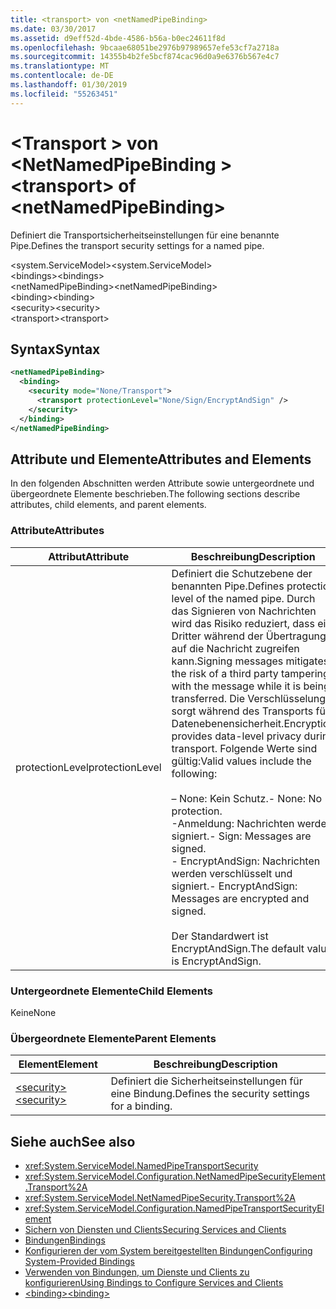 ```yaml
---
title: <transport> von <netNamedPipeBinding>
ms.date: 03/30/2017
ms.assetid: d9eff52d-4bde-4586-b56a-b0ec24611f8d
ms.openlocfilehash: 9bcaae68051be2976b97989657efe53cf7a2718a
ms.sourcegitcommit: 14355b4b2fe5bcf874cac96d0a9e6376b567e4c7
ms.translationtype: MT
ms.contentlocale: de-DE
ms.lasthandoff: 01/30/2019
ms.locfileid: "55263451"
---
```

# <a name="transport-of-netnamedpipebinding"></a><span data-ttu-id="0a9ac-102">\<Transport > von \<NetNamedPipeBinding ></span><span class="sxs-lookup"><span data-stu-id="0a9ac-102">\<transport> of \<netNamedPipeBinding></span></span>
<span data-ttu-id="0a9ac-103">Definiert die Transportsicherheitseinstellungen für eine benannte Pipe.</span><span class="sxs-lookup"><span data-stu-id="0a9ac-103">Defines the transport security settings for a named pipe.</span></span>  
  
 <span data-ttu-id="0a9ac-104">\<system.ServiceModel></span><span class="sxs-lookup"><span data-stu-id="0a9ac-104">\<system.ServiceModel></span></span>  
<span data-ttu-id="0a9ac-105">\<bindings></span><span class="sxs-lookup"><span data-stu-id="0a9ac-105">\<bindings></span></span>  
<span data-ttu-id="0a9ac-106">\<netNamedPipeBinding></span><span class="sxs-lookup"><span data-stu-id="0a9ac-106">\<netNamedPipeBinding></span></span>  
<span data-ttu-id="0a9ac-107">\<binding></span><span class="sxs-lookup"><span data-stu-id="0a9ac-107">\<binding></span></span>  
<span data-ttu-id="0a9ac-108">\<security></span><span class="sxs-lookup"><span data-stu-id="0a9ac-108">\<security></span></span>  
<span data-ttu-id="0a9ac-109">\<transport></span><span class="sxs-lookup"><span data-stu-id="0a9ac-109">\<transport></span></span>  
  
## <a name="syntax"></a><span data-ttu-id="0a9ac-110">Syntax</span><span class="sxs-lookup"><span data-stu-id="0a9ac-110">Syntax</span></span>  
  
```xml  
<netNamedPipeBinding>
  <binding>
    <security mode="None/Transport">
      <transport protectionLevel="None/Sign/EncryptAndSign" />
    </security>
  </binding>
</netNamedPipeBinding>
```  
  
## <a name="attributes-and-elements"></a><span data-ttu-id="0a9ac-111">Attribute und Elemente</span><span class="sxs-lookup"><span data-stu-id="0a9ac-111">Attributes and Elements</span></span>  
 <span data-ttu-id="0a9ac-112">In den folgenden Abschnitten werden Attribute sowie untergeordnete und übergeordnete Elemente beschrieben.</span><span class="sxs-lookup"><span data-stu-id="0a9ac-112">The following sections describe attributes, child elements, and parent elements.</span></span>  
  
### <a name="attributes"></a><span data-ttu-id="0a9ac-113">Attribute</span><span class="sxs-lookup"><span data-stu-id="0a9ac-113">Attributes</span></span>  
  
|<span data-ttu-id="0a9ac-114">Attribut</span><span class="sxs-lookup"><span data-stu-id="0a9ac-114">Attribute</span></span>|<span data-ttu-id="0a9ac-115">Beschreibung</span><span class="sxs-lookup"><span data-stu-id="0a9ac-115">Description</span></span>|  
|---------------|-----------------|  
|<span data-ttu-id="0a9ac-116">protectionLevel</span><span class="sxs-lookup"><span data-stu-id="0a9ac-116">protectionLevel</span></span>|<span data-ttu-id="0a9ac-117">Definiert die Schutzebene der benannten Pipe.</span><span class="sxs-lookup"><span data-stu-id="0a9ac-117">Defines protection level of the named pipe.</span></span> <span data-ttu-id="0a9ac-118">Durch das Signieren von Nachrichten wird das Risiko reduziert, dass ein Dritter während der Übertragung auf die Nachricht zugreifen kann.</span><span class="sxs-lookup"><span data-stu-id="0a9ac-118">Signing messages mitigates the risk of a third party tampering with the message while it is being transferred.</span></span> <span data-ttu-id="0a9ac-119">Die Verschlüsselung sorgt während des Transports für Datenebenensicherheit.</span><span class="sxs-lookup"><span data-stu-id="0a9ac-119">Encryption provides data-level privacy during transport.</span></span> <span data-ttu-id="0a9ac-120">Folgende Werte sind gültig:</span><span class="sxs-lookup"><span data-stu-id="0a9ac-120">Valid values include the following:</span></span><br /><br /> <span data-ttu-id="0a9ac-121">– None: Kein Schutz.</span><span class="sxs-lookup"><span data-stu-id="0a9ac-121">-   None: No protection.</span></span><br /><span data-ttu-id="0a9ac-122">-Anmeldung: Nachrichten werden signiert.</span><span class="sxs-lookup"><span data-stu-id="0a9ac-122">-   Sign: Messages are signed.</span></span><br /><span data-ttu-id="0a9ac-123">-   EncryptAndSign: Nachrichten werden verschlüsselt und signiert.</span><span class="sxs-lookup"><span data-stu-id="0a9ac-123">-   EncryptAndSign: Messages are encrypted and signed.</span></span><br /><br /> <span data-ttu-id="0a9ac-124">Der Standardwert ist EncryptAndSign.</span><span class="sxs-lookup"><span data-stu-id="0a9ac-124">The default value is EncryptAndSign.</span></span>|  
  
### <a name="child-elements"></a><span data-ttu-id="0a9ac-125">Untergeordnete Elemente</span><span class="sxs-lookup"><span data-stu-id="0a9ac-125">Child Elements</span></span>  
 <span data-ttu-id="0a9ac-126">Keine</span><span class="sxs-lookup"><span data-stu-id="0a9ac-126">None</span></span>  
  
### <a name="parent-elements"></a><span data-ttu-id="0a9ac-127">Übergeordnete Elemente</span><span class="sxs-lookup"><span data-stu-id="0a9ac-127">Parent Elements</span></span>  
  
|<span data-ttu-id="0a9ac-128">Element</span><span class="sxs-lookup"><span data-stu-id="0a9ac-128">Element</span></span>|<span data-ttu-id="0a9ac-129">Beschreibung</span><span class="sxs-lookup"><span data-stu-id="0a9ac-129">Description</span></span>|  
|-------------|-----------------|  
|[<span data-ttu-id="0a9ac-130">\<security></span><span class="sxs-lookup"><span data-stu-id="0a9ac-130">\<security></span></span>](../../../../../docs/framework/configure-apps/file-schema/wcf/security-of-netnamedpipebinding.md)|<span data-ttu-id="0a9ac-131">Definiert die Sicherheitseinstellungen für eine Bindung.</span><span class="sxs-lookup"><span data-stu-id="0a9ac-131">Defines the security settings for a binding.</span></span>|  
  
## <a name="see-also"></a><span data-ttu-id="0a9ac-132">Siehe auch</span><span class="sxs-lookup"><span data-stu-id="0a9ac-132">See also</span></span>
- <xref:System.ServiceModel.NamedPipeTransportSecurity>
- <xref:System.ServiceModel.Configuration.NetNamedPipeSecurityElement.Transport%2A>
- <xref:System.ServiceModel.NetNamedPipeSecurity.Transport%2A>
- <xref:System.ServiceModel.Configuration.NamedPipeTransportSecurityElement>
- [<span data-ttu-id="0a9ac-133">Sichern von Diensten und Clients</span><span class="sxs-lookup"><span data-stu-id="0a9ac-133">Securing Services and Clients</span></span>](../../../../../docs/framework/wcf/feature-details/securing-services-and-clients.md)
- [<span data-ttu-id="0a9ac-134">Bindungen</span><span class="sxs-lookup"><span data-stu-id="0a9ac-134">Bindings</span></span>](../../../../../docs/framework/wcf/bindings.md)
- [<span data-ttu-id="0a9ac-135">Konfigurieren der vom System bereitgestellten Bindungen</span><span class="sxs-lookup"><span data-stu-id="0a9ac-135">Configuring System-Provided Bindings</span></span>](../../../../../docs/framework/wcf/feature-details/configuring-system-provided-bindings.md)
- [<span data-ttu-id="0a9ac-136">Verwenden von Bindungen, um Dienste und Clients zu konfigurieren</span><span class="sxs-lookup"><span data-stu-id="0a9ac-136">Using Bindings to Configure Services and Clients</span></span>](../../../../../docs/framework/wcf/using-bindings-to-configure-services-and-clients.md)
- [<span data-ttu-id="0a9ac-137">\<binding></span><span class="sxs-lookup"><span data-stu-id="0a9ac-137">\<binding></span></span>](../../../../../docs/framework/misc/binding.md)
